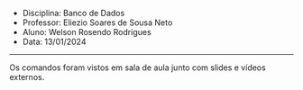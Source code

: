 - Disciplina: Banco de Dados
- Professor: Eliezio Soares de Sousa Neto
- Aluno: Welson Rosendo Rodrigues
- Data: 13/01/2024
------
Os comandos foram vistos em sala de aula junto com slides e vídeos externos.
